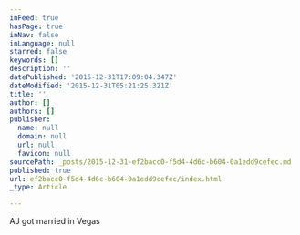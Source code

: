 ```yaml
---
inFeed: true
hasPage: true
inNav: false
inLanguage: null
starred: false
keywords: []
description: ''
datePublished: '2015-12-31T17:09:04.347Z'
dateModified: '2015-12-31T05:21:25.321Z'
title: ''
author: []
authors: []
publisher:
  name: null
  domain: null
  url: null
  favicon: null
sourcePath: _posts/2015-12-31-ef2bacc0-f5d4-4d6c-b604-0a1edd9cefec.md
published: true
url: ef2bacc0-f5d4-4d6c-b604-0a1edd9cefec/index.html
_type: Article

---
```

AJ got married in Vegas